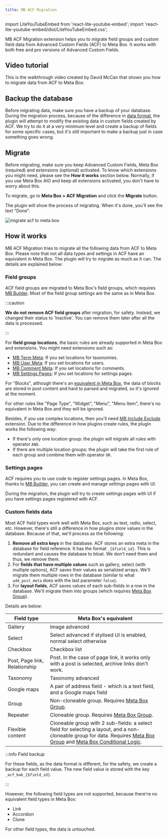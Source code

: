 ```yaml
---
title: MB ACF Migration
---
```


import LiteYouTubeEmbed from 'react-lite-youtube-embed';
import 'react-lite-youtube-embed/dist/LiteYouTubeEmbed.css';

MB ACF Migration extension helps you to migrate field groups and custom field data from Advanced Custom Fields (ACF) to Meta Box. It works with both free and pro versions of Advanced Custom Fields.

## Video tutorial

This is the walkthrough video created by David McCan that shows you how to migrate data from ACF to Meta Box:

<LiteYouTubeEmbed id='JD75cXNmIso' />

## Backup the database

Before migrating data, make sure you have a backup of your database. During the migration process, because of the difference in [data format](/database/), the plugin will attempt to modify the existing data in custom fields created by ACF. We try to do it at a very minimum level and create a backup of fields for some specific cases, but it's still important to make a backup just in case something goes wrong.

## Migrate

Before migrating, make sure you keep Advanced Custom Fields, Meta Box (required) and extensions (optional) activated. To know which extensions you might need, please see the **How it works** section below. Normally, if you use Meta Box AIO and keep all extensions activated, you don't have to worry about this.

To migrate, go to **Meta Box > ACF Migration** and click the **Migrate** button.

The plugin will show the process of migrating. When it's done, you'll see the text "Done".

![migrate acf to meta box](https://i.imgur.com/ixRIrIE.png)

## How it works

MB ACF Migration tries to migrate all the following data from ACF to Meta Box. Please note that not all data types and settings in ACF have an equivalent in Meta Box. The plugin will try to migrate as much as it can. The details are explained below:

### Field groups

ACF field groups are migrated to Meta Box's field groups, which requires [MB Builder](/extensions/meta-box-builder/). Most of the field group settings are the same as in Meta Box.

:::caution

**We do not remove ACF field groups** after migration, for safety. Instead, we changed their status to 'Inactive'. You can remove them later after all the data is processed.

:::

For **field group locations**, the basic rules are already supported in Meta Box and extensions. You might need extensions such as:

- [MB Term Meta](/extensions/mb-term-meta/): If you set locations for taxonomies.
- [MB User Meta](/extensions/mb-user-meta/): If you set locations for users.
- [MB Comment Meta](https://metabox.io/plugins/mb-comment-meta/): If you set locations for comments.
- [MB Settings Pages](/extensions/mb-settings-page/): If you set locations for settings pages.

For "Blocks", although there's an [equivalent in Meta Box](/extensions/mb-blocks/), the data of blocks are stored in post content and hard to parsed and migrated, so it's ignored at the moment.

For other rules like "Page Type", "Widget", "Menu", "Menu Item", there's no equivalent in Meta Box and they will be ignored.

Besides, if you use complex locations, then you'll need [MB Include Exclude](/extensions/meta-box-include-exclude/) extension. Due to the difference in how plugins create rules, the plugin works the following way:

- If there's only one location group: the plugin will migrate all rules with operator `AND`.
- If there are multiple location groups: the plugin will take the first rule of each group and combine them with operator `OR`.

### Settings pages

ACF requires you to use code to register settings pages. In Meta Box, thanks to [MB Builder](/extensions/meta-box-builder/), you can create and manage settings pages with UI.

During the migration, the plugin will try to create settings pages with UI if you have settings pages registered with ACF.

### Custom fields data

Most ACF field types work well with Meta Box, such as text, radio, select, etc. However, there's still a difference in how plugins store values in the database. Because of that, we'll process as the following:

1. **Remove all extra keys** in the database. ACF stores an extra meta in the database for field reference. It has the format `_{$field_id}`. This is redundant and causes the database to bloat. We don't need them and thus, we remove them.
2. For **fields that have multiple values** such as gallery, select (with multiple options), ACF saves their values as serialized arrays. We'll migrate them multiple rows in the database (similar to what `add_post_meta` does with the last parameter `false`).
3. For **layout fields**, ACF saves values of each sub-fields in a row in the database. We'll migrate them into groups (which requires [Meta Box Group](/extensions/meta-box-group/)).

Details are below:

Field type | Meta Box's equivalent
--- | ---
Gallery | Image advanced
Select | Select advanced if stylised UI is enabled, normal select otherwise
Checkbox | Checkbox list
Post, Page link, Relationship | Post. In the case of page link, it works only with a post is selected, archive links don't work.
Taxonomy | Taxonomy advanced
Google maps | A pair of address field - which is a text field, and a Google maps field
Group | Non-cloneable group. Requires [Meta Box Group](/extensions/meta-box-group/).
Repeater | Cloneable group. Requires [Meta Box Group](/extensions/meta-box-group/).
Flexible content | Cloneable group with 2 sub-fields: a select field for selecting a layout, and a non-cloneable group for data. Requires [Meta Box Group](/extensions/meta-box-group/) and [Meta Box Conditional Logic](/extensions/meta-box-conditional-logic/).

:::info Field backup

For these fields, as the data format is different, for the safety, we create a backup for each field value. The new field value is stored with the key `_acf_bak_{$field_id}`.

:::

However, the following field types are not supported, because there're no equivalent field types in Meta Box:
- Link
- Accordion
- Clone

For other field types, the data is untouched.
